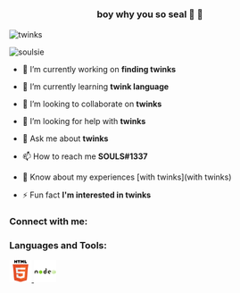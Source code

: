 <h3 align="center">boy why you so seal 🦭 🦭 </h3>
<img align="center" alt="twinks" width="400" src="https://soulsie.gay/assets/images/image07.gif">

<p align="left"> <img src="https://komarev.com/ghpvc/?username=soulsie&label=Profile%20views&color=0e75b6&style=flat" alt="soulsie" /> </p>

- 🔭 I’m currently working on **finding twinks**

- 🌱 I’m currently learning **twink language**

- 👯 I’m looking to collaborate on **twinks**

- 🤝 I’m looking for help with **twinks**

- 💬 Ask me about **twinks**

- 📫 How to reach me **SOULS#1337**

- 📄 Know about my experiences [with twinks](with twinks)

- ⚡ Fun fact **I'm interested in twinks**

<h3 align="left">Connect with me:</h3>
<p align="left">
</p>

<h3 align="left">Languages and Tools:</h3>
<p align="left"> <a href="https://www.w3.org/html/" target="_blank" rel="noreferrer"> <img src="https://raw.githubusercontent.com/devicons/devicon/master/icons/html5/html5-original-wordmark.svg" alt="html5" width="40" height="40"/> </a> <a href="https://nodejs.org" target="_blank" rel="noreferrer"> <img src="https://raw.githubusercontent.com/devicons/devicon/master/icons/nodejs/nodejs-original-wordmark.svg" alt="nodejs" width="40" height="40"/> </a> </p>
